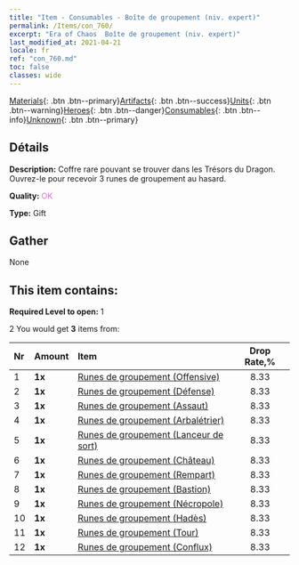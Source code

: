 ```yaml
---
title: "Item - Consumables - Boîte de groupement (niv. expert)"
permalink: /Items/con_760/
excerpt: "Era of Chaos  Boîte de groupement (niv. expert)"
last_modified_at: 2021-04-21
locale: fr
ref: "con_760.md"
toc: false
classes: wide
---
```

 [Materials](/fr/Items/){: .btn .btn--primary}[Artifacts](/fr/Items/Artifacts/){: .btn .btn--success}[Units](/fr/Items/Units/){: .btn .btn--warning}[Heroes](/fr/Items/Heroes/){: .btn .btn--danger}[Consumables](/fr/Items/Consumables/){: .btn .btn--info}[Unknown](/fr/Items/Unknown/){: .btn .btn--primary}

## Détails
 **Description:** Coffre rare pouvant se trouver dans les Trésors du Dragon. Ouvrez-le pour recevoir 3 runes de groupement au hasard.

 **Quality:** <span style="color: #DA70D6">OK</span>

 **Type:** Gift

## Gather

  None

## This item contains:

 **Required Level to open:** 1

 2 You would get **3** items  from:

  | Nr | Amount |     Item    | Drop Rate,% |
  |:---|:-------|:------------|:---------:|
  | 1 |  **1x** | [Runes de groupement (Offensive)](/fr/Items/con_734/) | 8.33 | 
  | 2 |  **1x** | [Runes de groupement (Défense)](/fr/Items/con_739/) | 8.33 | 
  | 3 |  **1x** | [Runes de groupement (Assaut)](/fr/Items/con_741/) | 8.33 | 
  | 4 |  **1x** | [Runes de groupement (Arbalétrier)](/fr/Items/con_742/) | 8.33 | 
  | 5 |  **1x** | [Runes de groupement (Lanceur de sort)](/fr/Items/con_746/) | 8.33 | 
  | 6 |  **1x** | [Runes de groupement (Château)](/fr/Items/con_752/) | 8.33 | 
  | 7 |  **1x** | [Runes de groupement (Rempart)](/fr/Items/con_753/) | 8.33 | 
  | 8 |  **1x** | [Runes de groupement (Bastion)](/fr/Items/con_754/) | 8.33 | 
  | 9 |  **1x** | [Runes de groupement (Nécropole)](/fr/Items/con_755/) | 8.33 | 
  | 10 |  **1x** | [Runes de groupement (Hadès)](/fr/Items/con_777/) | 8.33 | 
  | 11 |  **1x** | [Runes de groupement (Tour)](/fr/Items/con_785/) | 8.33 | 
  | 12 |  **1x** | [Runes de groupement (Conflux)](/fr/Items/con_791/) | 8.33 | 
